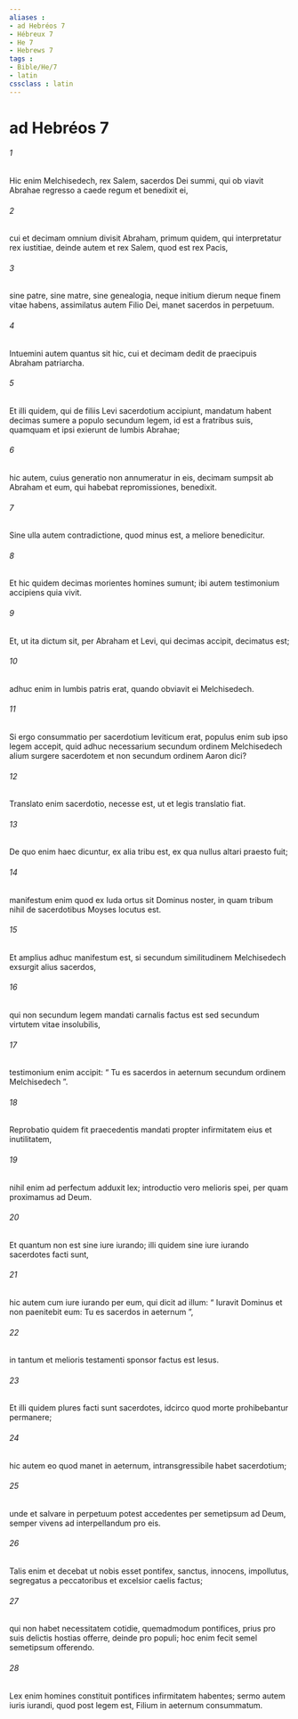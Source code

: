 ```yaml
---
aliases : 
- ad Hebréos 7
- Hébreux 7
- He 7
- Hebrews 7
tags : 
- Bible/He/7
- latin
cssclass : latin
---
```


# ad Hebréos 7

###### 1
Hic enim Melchisedech, rex Salem, sacerdos Dei summi, qui ob viavit Abrahae regresso a caede regum et benedixit ei, 
###### 2
cui et decimam omnium divisit Abraham, primum quidem, qui interpretatur rex iustitiae, deinde autem et rex Salem, quod est rex Pacis, 
###### 3
sine patre, sine matre, sine genealogia, neque initium dierum neque finem vitae habens, assimilatus autem Filio Dei, manet sacerdos in perpetuum.
###### 4
Intuemini autem quantus sit hic, cui et decimam dedit de praecipuis Abraham patriarcha. 
###### 5
Et illi quidem, qui de filiis Levi sacerdotium accipiunt, mandatum habent decimas sumere a populo secundum legem, id est a fratribus suis, quamquam et ipsi exierunt de lumbis Abrahae; 
###### 6
hic autem, cuius generatio non annumeratur in eis, decimam sumpsit ab Abraham et eum, qui habebat repromissiones, benedixit. 
###### 7
Sine ulla autem contradictione, quod minus est, a meliore benedicitur.
###### 8
Et hic quidem decimas morientes homines sumunt; ibi autem testimonium accipiens quia vivit. 
###### 9
Et, ut ita dictum sit, per Abraham et Levi, qui decimas accipit, decimatus est; 
###### 10
adhuc enim in lumbis patris erat, quando obviavit ei Melchisedech.
###### 11
Si ergo consummatio per sacerdotium leviticum erat, populus enim sub ipso legem accepit, quid adhuc necessarium secundum ordinem Melchisedech alium surgere sacerdotem et non secundum ordinem Aaron dici? 
###### 12
Translato enim sacerdotio, necesse est, ut et legis translatio fiat. 
###### 13
De quo enim haec dicuntur, ex alia tribu est, ex qua nullus altari praesto fuit; 
###### 14
manifestum enim quod ex Iuda ortus sit Dominus noster, in quam tribum nihil de sacerdotibus Moyses locutus est.
###### 15
Et amplius adhuc manifestum est, si secundum similitudinem Melchisedech exsurgit alius sacerdos, 
###### 16
qui non secundum legem mandati carnalis factus est sed secundum virtutem vitae insolubilis, 
###### 17
testimonium enim accipit: “ Tu es sacerdos in aeternum secundum ordinem Melchisedech ”.
###### 18
Reprobatio quidem fit praecedentis mandati propter infirmitatem eius et inutilitatem, 
###### 19
nihil enim ad perfectum adduxit lex; introductio vero melioris spei, per quam proximamus ad Deum.
###### 20
Et quantum non est sine iure iurando; illi quidem sine iure iurando sacerdotes facti sunt, 
###### 21
hic autem cum iure iurando per eum, qui dicit ad illum: “ Iuravit Dominus et non paenitebit eum: Tu es sacerdos in aeternum ”,
###### 22
in tantum et melioris testamenti sponsor factus est Iesus.
###### 23
Et illi quidem plures facti sunt sacerdotes, idcirco quod morte prohibebantur permanere; 
###### 24
hic autem eo quod manet in aeternum, intransgressibile habet sacerdotium; 
###### 25
unde et salvare in perpetuum potest accedentes per semetipsum ad Deum, semper vivens ad interpellandum pro eis.
###### 26
Talis enim et decebat ut nobis esset pontifex, sanctus, innocens, impollutus, segregatus a peccatoribus et excelsior caelis factus; 
###### 27
qui non habet necessitatem cotidie, quemadmodum pontifices, prius pro suis delictis hostias offerre, deinde pro populi; hoc enim fecit semel semetipsum offerendo. 
###### 28
Lex enim homines constituit pontifices infirmitatem habentes; sermo autem iuris iurandi, quod post legem est, Filium in aeternum consummatum.
